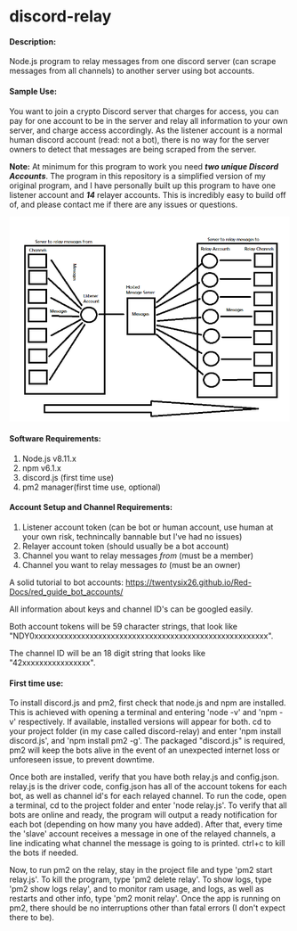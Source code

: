 # discord-relay
#### Description: ####
Node.js program to relay messages from one discord server (can scrape messages from all channels) to another server using bot accounts.

#### Sample Use: ####
You want to join a crypto Discord server that charges for access, you can pay for one account to be in the server and relay all information to your own server, and charge access accordingly.  As the listener account is a normal human discord account (read: not a bot), there is no way for the server owners to detect that messages are being scraped from the server. 

**Note:**  At minimum for this program to work you need ***two unique Discord Accounts***.  The program in this repository is a simplified version of my original program, and I have personally built up this program to have one listener account and ***14*** relayer accounts.  This is incredibly easy to build off of, and please contact me if there are any issues or questions.

![alt text](img/FlowGraph.png)

#### Software Requirements: ####
1. Node.js v8.11.x
2. npm v6.1.x
3. discord.js (first time use)
4. pm2 manager(first time use, optional)

#### Account Setup and Channel Requirements: ####
1. Listener account token (can be bot or human account, use human at your own risk, technincally bannable but I've had no issues)
2. Relayer account token (should usually be a bot account)
3. Channel you want to relay messages *from* (must be a member)
4. Channel you want to relay messages *to* (must be an owner)

A solid tutorial to bot accounts: https://twentysix26.github.io/Red-Docs/red_guide_bot_accounts/

All information about keys and channel ID's can be googled easily.

Both account tokens will be 59 character strings, that look like "NDY0xxxxxxxxxxxxxxxxxxxxxxxxxxxxxxxxxxxxxxxxxxxxxxxxxxxxxxx".

The channel ID will be an 18 digit string that looks like "42xxxxxxxxxxxxxxxx".

#### First time use: ####
To install discord.js and pm2, first check that node.js and npm are installed.  This is achieved with opening a terminal and entering 'node -v' and 'npm -v' respectively.  If available, installed versions will appear for both.  cd to your project folder (in my case called discord-relay) and enter 'npm install discord.js', and 'npm install pm2 -g'.  The packaged "discord.js" is required, pm2 will keep the bots alive in the event of an unexpected internet loss or unforeseen issue, to prevent downtime.  

  Once both are installed, verify that you have both relay.js and config.json.  relay.js is the driver code, config.json has all of the account tokens for each bot, as well as channel id's for each relayed channel.  To run the code, open a terminal, cd to the project folder and enter 'node relay.js'.  To verify that all bots are online and ready, the program will output a ready notification for each bot (depending on how many you have added). After that, every time the 'slave' account receives a message in one of the relayed channels, a line indicating what channel the message is going to is printed.  ctrl+c to kill the bots if needed.  

  Now, to run pm2 on the relay, stay in the project file and type 'pm2 start relay.js'.  To kill the program, type 'pm2 delete relay'.  To show logs, type 'pm2 show logs relay', and to monitor ram usage, and logs, as well as restarts and other info, type 'pm2 monit relay'.  Once the app is running on pm2, there should be no interruptions other than fatal errors (I don't expect there to be).
